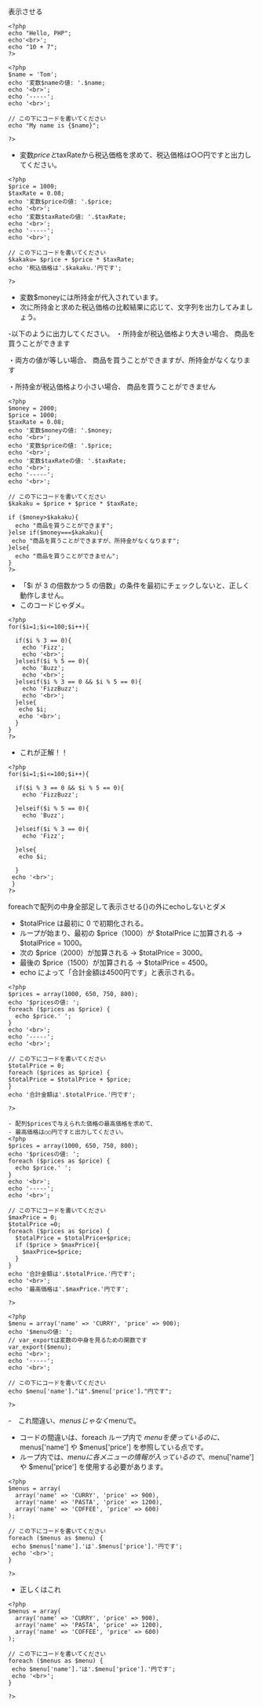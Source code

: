 表示させる
```
<?php
echo "Hello, PHP";
echo'<br>';
echo "10 + 7";
?>
```
```
<?php
$name = 'Tom';
echo '変数$nameの値: '.$name;
echo '<br>';
echo '-----';
echo '<br>';

// この下にコードを書いてください
echo "My name is {$name}";

?>
```
- 変数$priceと$taxRateから税込価格を求めて、税込価格は○○円ですと出力してください。
```
<?php
$price = 1000;
$taxRate = 0.08;
echo '変数$priceの値: '.$price;
echo '<br>';
echo '変数$taxRateの値: '.$taxRate;
echo '<br>';
echo '-----';
echo '<br>';

// この下にコードを書いてください
$kakaku= $price + $price * $taxRate;
echo '税込価格は'.$kakaku.'円です';

?>
```
- 変数$moneyには所持金が代入されています。
- 次に所持金と求めた税込価格の比較結果に応じて、文字列を出力してみましょう。

-以下のように出力してください。
・所持金が税込価格より大きい場合、
商品を買うことができます

・両方の値が等しい場合、
商品を買うことができますが、所持金がなくなります

・所持金が税込価格より小さい場合、
商品を買うことができません

```
<?php
$money = 2000;
$price = 1000;
$taxRate = 0.08;
echo '変数$moneyの値: '.$money;
echo '<br>';
echo '変数$priceの値: '.$price;
echo '<br>';
echo '変数$taxRateの値: '.$taxRate;
echo '<br>';
echo '-----';
echo '<br>';

// この下にコードを書いてください
$kakaku = $price + $price * $taxRate;

if ($money>$kakaku){
  echo "商品を買うことができます";
}else if($money===$kakaku){
 echo "商品を買うことができますが、所持金がなくなります";
}else{
  echo "商品を買うことができません";
}
?>
```
- 「$i が 3 の倍数かつ 5 の倍数」の条件を最初にチェックしないと、正しく動作しません。
- このコードじゃダメ。
```
<?php
for($i=1;$i<=100;$i++){
  
  if($i % 3 == 0){
    echo 'Fizz';
    echo '<br>'; 
  }elseif($i % 5 == 0){
    echo 'Buzz';
    echo '<br>'; 
  }elseif($i % 3 == 0 && $i % 5 == 0){
    echo 'FizzBuzz';
    echo '<br>'; 
  }else{
   echo $i;
   echo '<br>'; 
  }
}
?>
```
- これが正解！！
```
<?php
for($i=1;$i<=100;$i++){
  
  if($i % 3 == 0 && $i % 5 == 0){
    echo 'FizzBuzz';
 
  }elseif($i % 5 == 0){
    echo 'Buzz';
  
  }elseif($i % 3 == 0){
    echo 'Fizz';
  
  }else{
   echo $i;
 
  }            
 echo '<br>';            
 }
?>
```
foreachで配列の中身全部足して表示させる{}の外にechoしないとダメ
- $totalPrice は最初に 0 で初期化される。
- ループが始まり、最初の $price（1000）が $totalPrice に加算される → $totalPrice = 1000。
- 次の $price（2000）が加算される → $totalPrice = 3000。
- 最後の $price（1500）が加算される → $totalPrice = 4500。
- echo によって「合計金額は4500円です」と表示される。
```
<?php
$prices = array(1000, 650, 750, 800);
echo '$pricesの値: ';
foreach ($prices as $price) {
  echo $price.' ';
}
echo '<br>';
echo '-----';
echo '<br>';

// この下にコードを書いてください
$totalPrice = 0;
foreach ($prices as $price) {
$totalPrice = $totalPrice + $price;
}
echo '合計金額は'.$totalPrice.'円です';

?>
```
```
- 配列$pricesで与えられた価格の最高価格を求めて、
- 最高価格は○○円ですと出力してください。
<?php
$prices = array(1000, 650, 750, 800);
echo '$pricesの値: ';
foreach ($prices as $price) {
  echo $price.' ';
}
echo '<br>';
echo '-----';
echo '<br>';

// この下にコードを書いてください
$maxPrice = 0;
$totalPrice =0;
foreach ($prices as $price) {
  $totalPrice = $totalPrice+$price;
  if ($price > $maxPrice){
    $maxPrice=$price;
  }
}
echo '合計金額は'.$totalPrice.'円です';            
echo '<br>';
echo '最高価格は'.$maxPrice.'円です';

?>
```
```
<?php
$menu = array('name' => 'CURRY', 'price' => 900);
echo '$menuの値: ';
// var_exportは変数の中身を見るための関数です
var_export($menu);
echo '<br>';
echo '-----';
echo '<br>';

// この下にコードを書いてください
echo $menu['name']."は".$menu['price']."円です";

?>
```
-　これ間違い、$menusじゃなく$menuで。
- コードの間違いは、foreach ループ内で $menu を使っているのに、$menus['name'] や $menus['price'] を参照している点です。
- ループ内では、$menu に各メニューの情報が入っているので、$menu['name'] や $menu['price'] を使用する必要があります。

```
<?php
$menus = array(
  array('name' => 'CURRY', 'price' => 900),
  array('name' => 'PASTA', 'price' => 1200),
  array('name' => 'COFFEE', 'price' => 600)
);

// この下にコードを書いてください
foreach ($menus as $menu) {
 echo $menus['name'].'は'.$menus['price'].'円です';
 echo '<br>';
}

?>
```
- 正しくはこれ
```
<?php
$menus = array(
  array('name' => 'CURRY', 'price' => 900),
  array('name' => 'PASTA', 'price' => 1200),
  array('name' => 'COFFEE', 'price' => 600)
);

// この下にコードを書いてください
foreach ($menus as $menu) {
 echo $menu['name'].'は'.$menu['price'].'円です';
 echo '<br>';
}

?>
```
